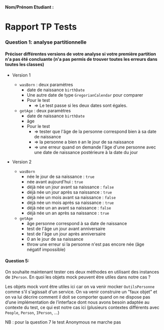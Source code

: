 **Nom/Prénom Etudiant  :**



# Rapport TP Tests 

### Question 1: analyse partitionnelle
#### Préciser différentes versions de votre analyse si votre première partition n'a pas été concluante (n'a pas permis de trouver toutes les erreurs dans toutes les classes)
- Version 1
  - `wasBorn` : deux paramètres
    - date de naissance `birthDate`
    - Une autre date de type `GregorianCalendar` pour comparer
    - Pour le test
      - => Le test passe si les deux dates sont égales.
  - `getAge` : deux paramètres
    - date de naissance `birthDate`
    - âge
    - Pour le test
      - => tester que l'âge de la personne correspond bien à sa date de naissance
      - => la personne a bien `0` an le jour de sa naissance
      - => une erreur quand on demande l'âge d'une personne avec une date de naissance postérieure à la date du jour
  
  
- Version 2
  - `wasBorn`
    - née le jour de sa naissance : `true`
    - née avant aujourd'hui : `true`
    - déjà née un jour avant sa naissance : `false`
    - déjà née un jour après sa naissance : `true` 
    - déjà née un mois avant sa naissance : `false`
    - déjà née un mois après sa naissance : `true`
    - déjà née un an avant sa naissance : `false`
    - déjà née un an après sa naissance : `true`
  - `getAge`
    - âge personne correspond à sa date de naissance
    - test de l'âge un jour avant anniversaire
    - test de l'âge un jour après anniversaire
    - 0 an le jour de sa naissance
    - throw une erreur si la personne n'est pas encore née (âge négatif impossible)

#### Question 5:
On souhaite maintenant tester ces deux méthodes en utilisant des instances de `IPerson`. En quoi les objets mock peuvent être utiles dans notre cas ? 

Les objets mock vont être utiles ici car on va venir mocker `OutilsPersonne` comme s'il s'agissait d'un service.
On va venir construire un "faux objet" et on va lui décrire comment il doit se comporter quand on ne dispose pas d’une
implémentation de l’interface dont nous avons besoin adaptée au contexte du test, ce qui est notre cas ici (plusieurs 
contextes différents avec `People`, `Person`, `IPerson`, ...)

NB : pour la question 7 le test Anonymous ne marche pas





